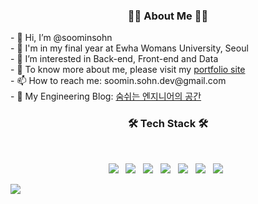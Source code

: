 <h3 align="center"><b>👩‍💻 About Me 👩‍💻</b></h3>  
<!-- <br> -->
<p align="left">
- 👋 Hi, I’m @soominsohn  <br>
- 📖 I'm in my final year at Ewha Womans University, Seoul  <br>
<!-- - ✏ I'm attending Global Work Ready Program at Swinburne University of Technology on virtual environment, Melburne    <br> -->
- 👀 I’m interested in Back-end, Front-end and Data  <br>
<!--- 🌱 I’m currently learning Spring, React  <br> -->
- 💾 To know more about me, please visit my <a href="https://soominsohn.github.io/"> portfolio site</a>  <br>
- 📫 How to reach me: soomin.sohn.dev@gmail.com  <br>
- 💞️ My Engineering Blog: <a href="https://dev-breathe.tistory.com/"> 숨쉬는 엔지니어의 공간 </a> <br>
<!-- - 💞️ I’m looking to collaborate on ... -->

</p>


<h3 align="center"><b>🛠 Tech Stack 🛠</b></h3>
</br>
<p align="center">
<img src="https://img.shields.io/badge/HTML5-E34F26?style=flat-square&logo=HTML5&logoColor=white"/></a> &nbsp
<img src="https://img.shields.io/badge/CSS3-1572B6?style=flat-square&logo=CSS3&logoColor=white"/></a> &nbsp
<!-- <img src="https://img.shields.io/badge/JavaScript-F7DF1E?style=flat-square&logo=JavaScript&logoColor=white"/></a> &nbsp -->
<img src="https://img.shields.io/badge/Spring-339933?style=flat-square&logo=Spring&logoColor=white"/></a> &nbsp
<!-- <img src="https://img.shields.io/badge/Android-3DDC84?style=flat-square&logo=Android&logoColor=white"/></a> &nbsp -->
<img src="https://img.shields.io/badge/MySQL-4479A1?style=flat-square&logo=MySQL&logoColor=white"/></a> &nbsp 
<img src="https://img.shields.io/badge/Python-3776AB?style=flat-square&logo=Python&logoColor=white"/></a> &nbsp 
<img src="https://img.shields.io/badge/Java-007396?style=flat-square&logo=Java&logoColor=white"/></a> &nbsp 
<img src="https://img.shields.io/badge/C-A8B9CC?style=flat-square&logo=C&logoColor=white"/></a> &nbsp </p>

<!---
soominsohn/soominsohn is a ✨ special ✨ repository because its `README.md` (this file) appears on your GitHub profile.
You can click the Preview link to take a look at your changes.
--->  

<a href="https://hits.seeyoufarm.com"><img src="https://hits.seeyoufarm.com/api/count/incr/badge.svg?url=https%3A%2F%2Fgithub.com%2Fsoominsohn%2F&count_bg=%2379C83D&title_bg=%23555555&icon=&icon_color=%23E7E7E7&title=hits&edge_flat=false"/></a>


